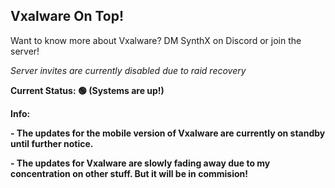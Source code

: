 **Vxalware On Top!**
--------------------------------------------------------------------------
Want to know more about Vxalware? DM SynthX on Discord or join the server!

*Server invites are currently disabled due to raid recovery*

**Current Status: 🟢 (Systems are up!)**

**Info:**

**- The updates for the mobile version of Vxalware are currently on standby until further notice.**

**- The updates for Vxalware are slowly fading away due to my concentration on other stuff. But it will be in commision!**
